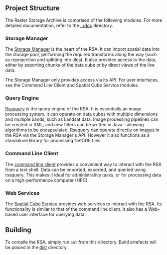 ## Project Structure

The Raster Storage Archive is comprised of the following modules. For more
detailed documentation, refer to the [../doc](../doc) directory.

### Storage Manager

The [Storage Manager](storagemanager) is the heart of the RSA. It can import
spatial data into the storage pool, performing the required transforms along the
way (such as reprojection and splitting into tiles). It also provides access to
the data, either by exporting chunks of the data cube or by direct views of the
live data.

The Storage Manager only provides access via its API. For user interfaces, see
the Command Line Client and Spatial Cube Service modules.

### Query Engine

[Rsaquery](rsaquery) is the query engine of the RSA. It is essentially an image
processing system. It can operate on data cubes with multiple dimensions and
multiple bands, such as Landsat data. Image processing pipelines can be created
in XML, and new filters can be written in Java - allowing algorithms to be
encapsulated. Rsaquery can operate directly on images in the RSA via the Storage
Manager's API. However it also functions as a standalone library for processing
NetCDF files.

### Command Line Client

The [command line client](cmdclient) provides a convenient way to interact with
the RSA from a text shell. Data can be imported, exported, and queried using
rsaquery. This makes it ideal for administrative tasks, or for processing data
on a high-performance computer (HPC).

### Web Services

The [Spatial Cube Service](spatialcubeservice) provides web services to interact
with the RSA. Its functionality is similar to that of the command line client.
It also has a Web-based user interface for querying data.

## Building

To compile the RSA, simply run `ant` from this directory. Build artefacts will
be placed in the [dist](dist) directory.

